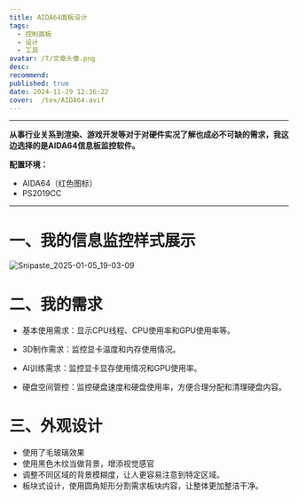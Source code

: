 ```yaml
---
title: AIDA64面板设计
tags:
  - 控制面板
  - 设计
  - 工具
avatar: /T/文章头像.png
desc: 
recommend:
published: true
date: 2024-11-29 12:36:22
cover:  /tex/AIDA64.avif
---
```


---

**从事行业关系到渲染、游戏开发等对于对硬件实况了解也成必不可缺的需求，我这边选择的是AIDA64信息板监控软件。**



**配置环境：**

- AIDA64（红色图标）
- PS2019CC

---



# 一、我的信息监控样式展示 

![Snipaste_2025-01-05_19-03-09](/Blog/posts/2025-1/Snipaste_2025-01-05_19-03-09.png)

# 二、我的需求

- 基本使用需求：显示CPU线程、CPU使用率和GPU使用率等。

- 3D制作需求：监控显卡温度和内存使用情况。
- AI训练需求：监控显卡显存使用情况和GPU使用率。
- 硬盘空间管控：监控硬盘速度和硬盘使用率，方便合理分配和清理硬盘内容。



# 三、外观设计

- 使用了毛玻璃效果
- 使用黑色木纹当做背景，增添视觉感官
- 调整不同区域的背景模糊度，让人更容易注意到特定区域。
- 板块式设计，使用圆角矩形分割需求板块内容，让整体更加整洁干净。

